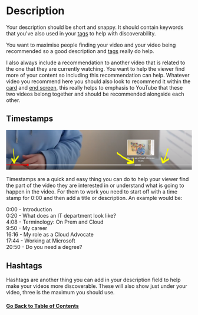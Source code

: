 # Description

Your description should be short and snappy.  It should contain keywords that you've also used in your [tags](https://github.com/weeyin83/youtube-video-success/blob/main/tags/readme.md) to help with discoverability. 

You want to maximise people finding your video and your video being recommended so a good description and [tags](https://github.com/weeyin83/youtube-video-success/blob/main/tags/readme.md) really do help.

I also always include a recommendation to another video that is related to the one that they are currently watching. You want to help the viewer find more of your content so including this recommendation can help.  Whatever video you recommend here you should also look to recommend it within the [card](https://github.com/weeyin83/youtube-video-success/blob/main/card/readme.md) and [end screen](https://github.com/weeyin83/youtube-video-success/blob/main/endscreen/readme.md), this really helps to emphasis to YouTube that these two videos belong together and should be recommended alongside each other. 

## Timestamps

![Example timestamps](https://github.com/weeyin83/youtube-video-success/blob/main/images/youtube-timesections.PNG)

Timestamps are a quick and easy thing you can do to help your viewer find the part of the video they are interested in or understand what is going to happen in the video.  For them to work you need to start off with a time stamp for 0:00 and then add a title or description.  An example would be: 

0:00 - Introduction</br>
0:20 - What does an IT department look like?</br>
4:08 - Terminology: On Prem and Cloud</br>
9:50 - My career</br>
16:16 - My role as a Cloud Advocate</br>
17:44 - Working at Microsoft</br>
20:50 - Do you need a degree?</br>

## Hashtags

Hashtags are another thing you can add in your description field to help make your videos more discoverable.  These will also show just under your video, three is the maximum you should use. 

#### [Go Back to Table of Contents](https://github.com/weeyin83/youtube-video-success/blob/main/README.md)
